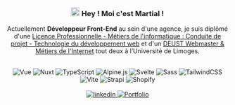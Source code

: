 <h3 align="center">
  <img src="https://media.giphy.com/media/hvRJCLFzcasrR4ia7z/giphy.gif" width="20" height="20">
  <b>Hey ! Moi c'est Martial !</b>
</h3>

<p align="center">
  Actuellement <b>Développeur Front-End</b> au sein d'une agence, je suis diplômé d'une <a rel="noopener" target="_blank" href="https://www.martialescudero.com/lpmi-presentation.png">Licence Professionnelle - Métiers de l'informatique : Conduite de projet - Technologie du développement web</a> et d'un <a rel="noopener" target="_blank" href="https://www.martialescudero.com/deust-presentation.png">DEUST Webmaster & Métiers de l'Internet</a> tout deux à l’Université de Limoges.
</p>

<br>

<div align="center">
  <img alt="Vue" src="https://img.shields.io/badge/-Vue-4fbf8d?style=flat-square&logo=Vue.js&logoColor=white" />
  <img alt="Nuxt" src="https://img.shields.io/badge/-Nuxt-00dc82?style=flat-square&logo=nuxt&logoColor=white" />
  <img alt="TypeScript" src="https://img.shields.io/badge/-TypeScript-3178c6?style=flat-square&logo=typescript&logoColor=white" />
  <img alt="Alpine.js" src="https://img.shields.io/badge/-Alpine.js-78c1d2?style=flat-square&logo=alpine.js&logoColor=white" />  
  <img alt="Svelte" src="https://img.shields.io/badge/-Svelte-f73c00?style=flat-square&logo=svelte&logoColor=white" />
  <img alt="Sass" src="https://img.shields.io/badge/-Sass-cf649a?style=flat-square&logo=sass&logoColor=white" />
  <img alt="TailwindCSS" src="https://img.shields.io/badge/-Tailwind%20CSS-3bbcf7?style=flat-square&logo=tailwindcss&logoColor=white" />
  <img alt="Vite" src="https://img.shields.io/badge/-Vite-ffcd26?style=flat-square&logo=vite&logoColor=white" />
  <img alt="Strapi" src="https://img.shields.io/badge/-Strapi-8c4bff?style=flat-square&logo=strapi&logoColor=white" />
  <img alt="Shopify" src="https://img.shields.io/badge/-Shopify-95bf47?style=flat-square&logo=shopify&logoColor=white" />
</div>

<br>

<div align="center">
  <a href="https://www.linkedin.com/in/martial-escudero" target="_blank">
    <img alt="linkedin" src="https://img.shields.io/badge/LinkedIn-%230077B5.svg?&style=for-the-badge&logo=linkedin&logoColor=white" />
  </a>
  <a href="https://link.martialescudero.com" target="_blank">
    <img alt="Portfolio" src="https://img.shields.io/badge/Portfolio-%2312100E.svg?&style=for-the-badge&logo=Dev.to&logoColor=white" />
  </a>
</div>
